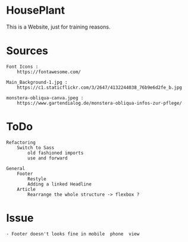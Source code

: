 # HousePlant
This is a Website, just for training reasons.

# Sources
    Font Icons :
        https://fontawesome.com/

    Main_Background-1.jpg :
        https://c1.staticflickr.com/3/2647/4132244038_76b9e6d2fe_b.jpg

    monstera-obliqua-canva.jpeg :
        https://www.gartendialog.de/monstera-obliqua-infos-zur-pflege/
        
# ToDo
    Refactoring
        Switch to Sass
            old fashioned imports
            use and forward

    General
        Footer
            Restyle
            Adding a linked Headline
        Article
            Rearrange the whole structure -> flexbox ?

# Issue
    - Footer doesn't looks fine in mobile  phone  view

